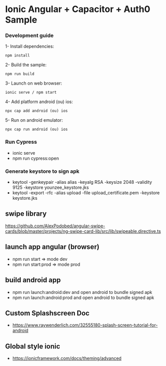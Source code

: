 # Ionic Angular + Capacitor + Auth0 Sample
### Development guide

1- Install dependencies:
```
npm install 
```

2- Build the sample:
```
npm run build
```

3- Launch on web browser:
```
ionic serve / npm start
```

4- Add platform android (ou) ios:
```
npx cap add android (ou) ios
```

5- Run on android emulator:
```
npx cap run android (ou) ios
```

### Run Cypress
 -  ionic serve
 -  npm run cypress:open

 ### Generate keystore to sign apk
 -  keytool -genkeypair -alias alias -keyalg RSA -keysize 2048 -validity 9125 -keystore younzee_keystore.jks
 -  keytool -export -rfc -alias upload -file upload_certificate.pem -keystore keystore.jks 

 ## swipe library
 https://github.com/AlexPodobed/angular-swipe-cards/blob/master/projects/ng-swipe-card-lib/src/lib/swipeable.directive.ts

 ## launch app angular (browser)
 - npm run start => mode dev
 - npm run start:prod => mode prod

 ## build android app 
 - npm run launch:android:dev and open android to bundle signed apk
 - npm run launch:android:prod and open android to bundle signed apk

 ## Custom Splashscreen Doc
 - https://www.raywenderlich.com/32555180-splash-screen-tutorial-for-android

 ## Global style ionic
 - https://ionicframework.com/docs/theming/advanced
